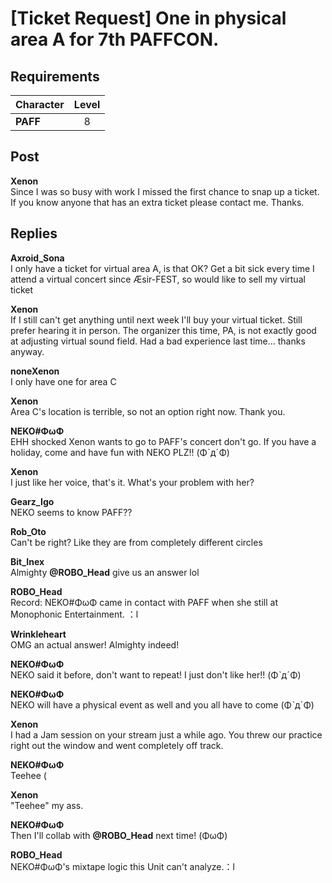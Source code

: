 # [Ticket Request] One in physical area A for 7th PAFFCON.
## Requirements
|Character|Level|
|---------|:---:|
|**PAFF** |  8  |

## Post
**Xenon**<br>
Since I was so busy with work I missed the first chance to snap up a ticket. If you know anyone that has an extra ticket please contact me. Thanks.


## Replies
**Axroid_Sona**<br>
I only have a ticket for virtual area A, is that OK? Get a bit sick every time I attend a virtual concert since Æsir\-FEST, so would like to sell my virtual ticket

**Xenon**<br>
If I still can't get anything until next week I'll buy your virtual ticket. Still prefer hearing it in person. The organizer this time, PA, is not exactly good at adjusting virtual sound field. Had a bad experience last time... thanks anyway.

**noneXenon**<br>
I only have one for area C

**Xenon**<br>
Area C's location is terrible, so not an option right now. Thank you. 

**NEKO#ΦωΦ**<br>
EHH shocked Xenon wants to go to PAFF's concert don't go. If you have a holiday, come and have fun with NEKO PLZ!! (ΦˋдˊΦ)

**Xenon**<br>
I just like her voice, that's it. What's your problem with her?

**Gearz_Igo**<br>
NEKO seems to know PAFF??

**Rob_Oto**<br>
Can't be right? Like they are from completely different circles

**Bit_Inex**<br>
Almighty **@ROBO\_Head** give us an answer lol

**ROBO_Head**<br>
Record: NEKO\#ΦωΦ came in contact with PAFF when she still at Monophonic Entertainment. ：l

**Wrinkleheart**<br>
OMG an actual answer! Almighty indeed!

**NEKO#ΦωΦ**<br>
NEKO said it before, don't want to repeat! I just don't like her!! (ΦˋдˊΦ)

**NEKO#ΦωΦ**<br>
NEKO will have a physical event as well and you all have to come (ΦˋдˊΦ)

**Xenon**<br>
I had a Jam session on your stream just a while ago. You threw our practice right out the window and went completely off track. 

**NEKO#ΦωΦ**<br>
Teehee (

**Xenon**<br>
"Teehee" my ass. 

**NEKO#ΦωΦ**<br>
Then I'll collab with **@ROBO\_Head** next time! (ΦωΦ)

**ROBO_Head**<br>
NEKO\#ΦωΦ's mixtape logic this Unit can't analyze.：l


